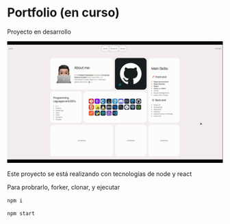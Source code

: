 # Portfolio (en curso)

Proyecto en desarrollo

![Texto alternativo](public/home.gif)

Este proyecto se está realizando con tecnologías de node y react

Para probrarlo, forker, clonar, y ejecutar 

```
npm i
```
```
npm start
```



